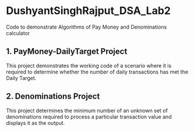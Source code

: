 # DushyantSinghRajput_DSA_Lab2
Code to demonstrate Algorithms of Pay Money and Denominations calculator

## 1. PayMoney-DailyTarget Project
This project demonstrates the working code of a scenario where it is required to determine whether the number of daily transactions has met the Daily Target.

## 2. Denominations Project
This project determines the minimum number of an unknown set of denominations required to process a particular transaction value and displays it as the output.
